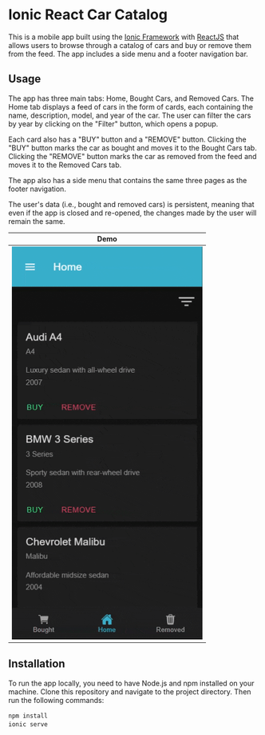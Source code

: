 # Ionic React Car Catalog

This is a mobile app built using the [Ionic Framework](https://ionicframework.com/) with [ReactJS](https://legacy.reactjs.org/) that allows users to browse through a catalog of cars and buy or remove them from the feed. The app includes a side menu and a footer navigation bar.

## Usage

The app has three main tabs: Home, Bought Cars, and Removed Cars. The Home tab displays a feed of cars in the form of cards, each containing the name, description, model, and year of the car. The user can filter the cars by year by clicking on the "Filter" button, which opens a popup.

Each card also has a "BUY" button and a "REMOVE" button. Clicking the "BUY" button marks the car as bought and moves it to the Bought Cars tab. Clicking the "REMOVE" button marks the car as removed from the feed and moves it to the Removed Cars tab.

The app also has a side menu that contains the same three pages as the footer navigation.

The user's data (i.e., bought and removed cars) is persistent, meaning that even if the app is closed and re-opened, the changes made by the user will remain the same.

| Demo | 
| -----------------| 
| ![Demo](./demo.gif) |

## Installation

To run the app locally, you need to have Node.js and npm installed on your machine. Clone this repository and navigate to the project directory. Then run the following commands:

```bash
npm install
ionic serve
```


